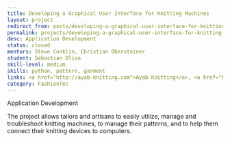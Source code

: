 ```yaml
---
title: Developing a Graphical User Interface for Knitting Machines
layout: project
redirect_from: posts/developing-a-graphical-user-interface-for-knitting-machines.html
permalink: projects/developing-a-graphical-user-interface-for-knitting-machines
desc: Application Development
status: closed
mentors: Steve Conklin, Christian Obersteiner
student: Sebastian Oliva
skill-level: medium
skills: python, pattern, garment
links: <a href="http://ayab-knitting.com">Ayab Knitting</a>, <a href="https://bitbucket.org/chris007de/ayab-apparat/wiki/Home">Ayab on Bitbucket</a>
category: FashionTec
---
```

Application Development

The project allows tailors and artisans to easily utilize, manage and troubleshoot knitting machines, to manage their patterns, and to help them connect their knitting devices to computers.

